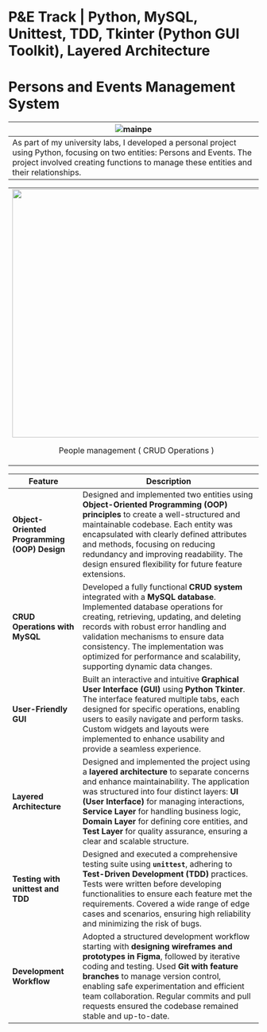 # P&E Track | Python, MySQL, Unittest, TDD, Tkinter (Python GUI Toolkit), Layered Architecture
# Persons and Events Management System
| ![mainpe](https://github.com/user-attachments/assets/e2b3cc5c-3ce4-45ec-aaec-6ff9ab3f4791) | 
|----------------------------------------------------------------------------------------------------|
|  As part of my university labs, I developed a personal project using Python, focusing on two entities: Persons and Events. The project involved creating functions to manage these entities and their relationships. |


<table align="center">
  <tr>
    <td><img src="https://github.com/user-attachments/assets/519fe4b3-b7fb-40c1-8329-aea45346b204" width="500" />
    <p style="text-align:center;">People management ( CRUD Operations )</p></td>
    <td><img src="https://github.com/user-attachments/assets/e7b92583-b8d7-44b5-94de-9aa87908440d" width="500" />
    <p style="text-align:center;">Events management ( CRUD Operations )</p></td>
  </tr>
</table>



| **Feature**                     | **Description**                                                                                                                                                                                                                             |
|---------------------------------|---------------------------------------------------------------------------------------------------------------------------------------------------------------------------------------------------------------------------------------------|
| **Object-Oriented Programming (OOP) Design** | Designed and implemented two entities using **Object-Oriented Programming (OOP) principles** to create a well-structured and maintainable codebase. Each entity was encapsulated with clearly defined attributes and methods, focusing on reducing redundancy and improving readability. The design ensured flexibility for future feature extensions. |
| **CRUD Operations with MySQL**  | Developed a fully functional **CRUD system** integrated with a **MySQL database**. Implemented database operations for creating, retrieving, updating, and deleting records with robust error handling and validation mechanisms to ensure data consistency. The implementation was optimized for performance and scalability, supporting dynamic data changes. |
| **User-Friendly GUI**           | Built an interactive and intuitive **Graphical User Interface (GUI)** using **Python Tkinter**. The interface featured multiple tabs, each designed for specific operations, enabling users to easily navigate and perform tasks. Custom widgets and layouts were implemented to enhance usability and provide a seamless experience. |
| **Layered Architecture**        | Designed and implemented the project using a **layered architecture** to separate concerns and enhance maintainability. The application was structured into four distinct layers: **UI (User Interface)** for managing interactions, **Service Layer** for handling business logic, **Domain Layer** for defining core entities, and **Test Layer** for quality assurance, ensuring a clear and scalable structure. |
| **Testing with unittest and TDD** | Designed and executed a comprehensive testing suite using **`unittest`**, adhering to **Test-Driven Development (TDD)** practices. Tests were written before developing functionalities to ensure each feature met the requirements. Covered a wide range of edge cases and scenarios, ensuring high reliability and minimizing the risk of bugs. |
| **Development Workflow**        | Adopted a structured development workflow starting with **designing wireframes and prototypes in Figma**, followed by iterative coding and testing. Used **Git with feature branches** to manage version control, enabling safe experimentation and efficient team collaboration. Regular commits and pull requests ensured the codebase remained stable and up-to-date. |
